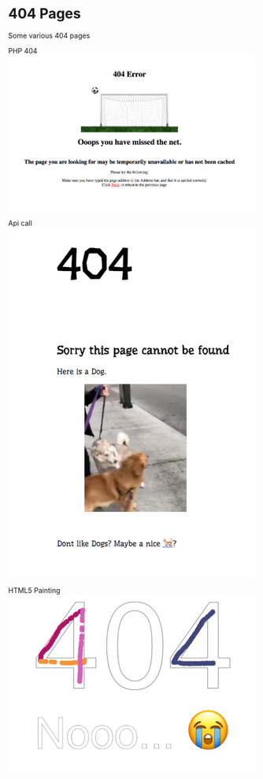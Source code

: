 # 404 Pages

Some various 404 pages

PHP 404
![Screenshot](/images/404-php.png)

Api call
![Screenshot](/images/404-api.png)

HTML5 Painting
![Screenshot](/images/404-painting.png)
